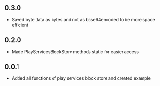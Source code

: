 ## 0.3.0

* Saved byte data as bytes and not as base64encoded to be more space efficient

## 0.2.0

* Made PlayServicesBlockStore methods static for easier access

## 0.0.1

* Added all functions of play services block store and created example
